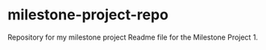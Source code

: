 # milestone-project-repo
Repository for my milestone project 
Readme file for the Milestone Project 1.
